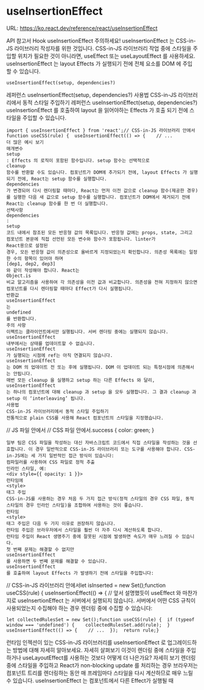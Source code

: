 # useInsertionEffect

URL: https://ko.react.dev/reference/react/useInsertionEffect

API 참고서
Hook
useInsertionEffect
주의하세요!
useInsertionEffect
는 CSS-in-JS 라이브러리 작성자를 위한 것입니다. CSS-in-JS 라이브러리 작업 중에 스타일을 주입할 위치가 필요한 것이 아니라면,
useEffect
또는
useLayoutEffect
를 사용하세요.
useInsertionEffect
는 layout Effects 가 실행되기 전에 전체 요소를 DOM 에 주입 할 수 있습니다.
```
useInsertionEffect(setup, dependencies?)
```
레퍼런스
useInsertionEffect(setup, dependencies?)
사용법
CSS-in-JS 라이브러리에서 동적 스타일 주입하기
레퍼런스
useInsertionEffect(setup, dependencies?)
useInsertionEffect
를 호출하여 layout 을 읽어야하는 Effects 가 호출 되기 전에 스타일을 주입할 수 있습니다.
```
import { useInsertionEffect } from 'react';// CSS-in-JS 라이브러리 안에서function useCSS(rule) {  useInsertionEffect(() => {    // ...
더 많은 예시 보기
매개변수
setup
: Effects 의 로직이 포함된 함수입니다. setup 함수는 선택적으로
cleanup
함수를 반환할 수도 있습니다. 컴포넌트가 DOM에 추가되기 전에, layout Effects 가 실행되기 전에, React는 setup 함수를 실행합니다.
dependencies
가 변경되어 다시 렌더링할 때마다, React는 먼저 이전 값으로 cleanup 함수(제공한 경우)를 실행한 다음 새 값으로 setup 함수를 실행합니다. 컴포넌트가 DOM에서 제거되기 전에 React는 cleanup 함수를 한 번 더 실행합니다.
선택사항
dependencies
:
setup
코드 내에서 참조된 모든 반응형 값의 목록입니다. 반응형 값에는 props, state, 그리고 컴포넌트 본문에 직접 선언된 모든 변수와 함수가 포함됩니다. linter가
React용으로 설정된
경우, 모든 반응형 값이 의존성으로 올바르게 지정되었는지 확인합니다. 의존성 목록에는 일정한 수의 항목이 있어야 하며
[dep1, dep2, dep3]
와 같이 작성해야 합니다. React는
Object.is
비교 알고리즘을 사용하여 각 의존성을 이전 값과 비교합니다. 의존성을 전혀 지정하지 않으면 컴포넌트를 다시 렌더링할 때마다 Effect가 다시 실행됩니다.
반환값
useInsertionEffect
는
undefined
를 반환합니다.
주의 사항
이펙트는 클라이언트에서만 실행됩니다. 서버 렌더링 중에는 실행되지 않습니다.
useInsertionEffect
내부에서는 상태를 업데이트할 수 없습니다.
useInsertionEffect
가 실행되는 시점에 ref는 아직 연결되지 않습니다.
useInsertionEffect
는 DOM 의 업데이트 전 또는 후에 실행됩니다. DOM 이 업데이트 되는 특정시점에 의존해서는 안됩니다.
매번 모든 cleanup 을 실행하고 setup 하는 다른 Effects 와 달리,
useInsertionEffect
는 하나의 컴포넌트에 대해 cleanup 과 setup 을 모두 실행합니다. 그 결과 cleanup 과 setup 이 ‘interleaving’ 됩니다.
사용법
CSS-in-JS 라이브러리에서 동적 스타일 주입하기
전통적으로 plain CSS를 사용해 React 컴포넌트의 스타일을 지정했습니다.
```
// JS 파일 안에서
// CSS 파일 안에서.success { color: green; }
```
일부 팀은 CSS 파일을 작성하는 대신 자바스크립트 코드에서 직접 스타일을 작성하는 것을 선호합니다. 이 경우 일반적으로 CSS-in-JS 라이브러리 또는 도구를 사용해야 합니다. CSS-in-JS에는 세 가지 일반적인 접근 방식이 있습니다:
컴파일러를 사용하여 CSS 파일로 정적 추출
인라인 스타일, 예:
<div style={{ opacity: 1 }}>
런타임에
<style>
태그 주입
CSS-in-JS를 사용하는 경우 처음 두 가지 접근 방식(정적 스타일의 경우 CSS 파일, 동적 스타일의 경우 인라인 스타일)을 조합하여 사용하는 것이 좋습니다.
런타임
<style>
태그 주입은 다음 두 가지 이유로 권장하지 않습니다.
런타임 주입은 브라우저에서 스타일을 훨씬 더 자주 다시 계산하도록 합니다.
런타임 주입이 React 생명주기 중에 잘못된 시점에 발생하면 속도가 매우 느려질 수 있습니다.
첫 번째 문제는 해결할 수 없지만
useInsertionEffect
를 사용하면 두 번째 문제를 해결할 수 있습니다.
useInsertionEffect
를 호출하여 layout Effects 가 발생하기 전에 스타일을 주입합니다:
```
// CSS-in-JS 라이브러리 안에서let isInserted = new Set();function useCSS(rule) {  useInsertionEffect(() => {    // 앞서 설명했듯이
useEffect
와 마찬가지로
useInsertionEffect
는 서버에서 실행되지 않습니다. 서버에서 어떤 CSS 규칙이 사용되었는지 수집해야 하는 경우 렌더링 중에 수집할 수 있습니다:
```
let collectedRulesSet = new Set();function useCSS(rule) {  if (typeof window === 'undefined') {    collectedRulesSet.add(rule);  }  useInsertionEffect(() => {    // ...  });  return rule;}
```
런타임 인젝션이 있는 CSS-in-JS 라이브러리를
useInsertionEffect
로 업그레이드하는 방법에 대해 자세히 알아보세요.
자세히 살펴보기
이것이 렌더링 중에 스타일을 주입하거나 useLayoutEffect를 사용하는 것보다 어떻게 더 나은가요?
자세히 보기
렌더링 중에 스타일을 주입하고 React가
non-blocking update
를 처리하는 경우 브라우저는 컴포넌트 트리를 렌더링하는 동안 매 프레임마다 스타일을 다시 계산하므로
매우 느릴 수 있습니다.
useInsertionEffect
는 컴포넌트에서 다른 Effect가 실행될 때
<style>
태그가 주입되어 있음을 보장하기 때문에
useLayoutEffect
또는
useEffect
로 스타일을 주입하는 것보다 낫습니다. 그렇지 않으면 오래된 스타일로 인해 일반 Effects의 레이아웃 계산이 잘못될 수 있습니다.
이전
useImperativeHandle
다음
useLayoutEffect
Copyright © Meta Platforms, Inc
no uwu plz
uwu?
Logo by
@sawaratsuki1004
React 학습하기
빠르게 시작하기
설치하기
UI 표현하기
상호작용성 더하기
State 관리하기
탈출구
API 참고서
React APIs
React DOM APIs
커뮤니티
행동 강령
팀 소개
문서 기여자
감사의 말
더 보기
블로그
React Native
개인 정보 보호
약관